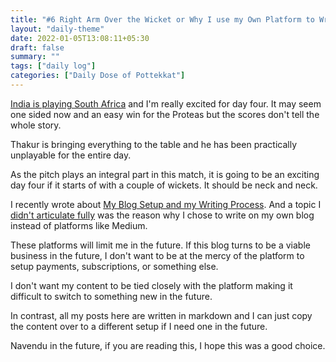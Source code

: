 ```yaml
---
title: "#6 Right Arm Over the Wicket or Why I use my Own Platform to Write - Wednesday, 5th January 2022"
layout: "daily-theme"
date: 2022-01-05T13:08:11+05:30
draft: false
summary: ""
tags: ["daily log"]
categories: ["Daily Dose of Pottekkat"]
---
```


[India is playing South Africa](https://www.google.com/search?q=ind+vs+sa) and I'm really excited for day four. It may seem one sided now and an easy win for the Proteas but the scores don't tell the whole story.

Thakur is bringing everything to the table and he has been practically unplayable for the entire day.

As the pitch plays an integral part in this match, it is going to be an exciting day four if it starts of with a couple of wickets. It should be neck and neck.

I recently wrote about [My Blog Setup and my Writing Process](/daily/3-1-22-my-blog-setup-and-writing-process/). And a topic I [didn\'t articulate fully](/daily/3-1-22-my-blog-setup-and-writing-process/#why-do-i-write-on-my-own-website) was the reason why I chose to write on my own blog instead of platforms like Medium.

These platforms will limit me in the future. If this blog turns to be a viable business in the future, I don't want to be at the mercy of the platform to setup payments, subscriptions, or something else.

I don't want my content to be tied closely with the platform making it difficult to switch to something new in the future.

In contrast, all my posts here are written in markdown and I can just copy the content over to a different setup if I need one in the future.

Navendu in the future, if you are reading this, I hope this was a good choice.